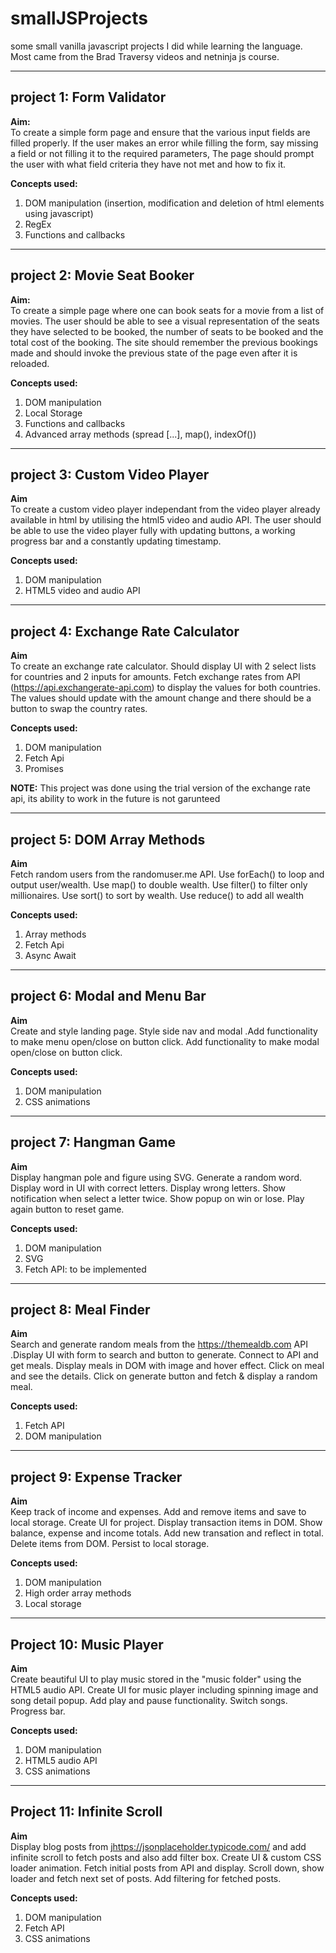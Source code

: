 # smallJSProjects

some small vanilla javascript projects I did while learning the language. Most came from the Brad Traversy videos and netninja js course.

---

## project 1: Form Validator

**Aim:**\
To create a simple form page and ensure that the various input fields are filled properly. If the user makes an error while filling the form, say missing a field or not filling it to the required parameters, The page should prompt the user with what field criteria they have not met and how to fix it.

**Concepts used:**

1. DOM manipulation (insertion, modification and deletion of html elements using javascript)
2. RegEx
3. Functions and callbacks

---

## project 2: Movie Seat Booker

**Aim:**\
To create a simple page where one can book seats for a movie from a list of movies. The user should be able to see a visual representation of the seats they have selected to be booked, the number of seats to be booked and the total cost of the booking. The site should remember the previous bookings made and should invoke the previous state of the page even after it is reloaded.

**Concepts used:**

1. DOM manipulation
2. Local Storage
3. Functions and callbacks
4. Advanced array methods (spread [...], map(), indexOf())

---

## project 3: Custom Video Player

**Aim**\
To create a custom video player independant from the video player already available in html by utilising the html5 video and audio API. The user should be able to use the video player fully with updating buttons, a working progress bar and a constantly updating timestamp.

**Concepts used:**

1. DOM manipulation
2. HTML5 video and audio API

---

## project 4: Exchange Rate Calculator

**Aim**\
To create an exchange rate calculator. Should display UI with 2 select lists for countries and 2 inputs for amounts. Fetch exchange rates from API (<https://api.exchangerate-api.com>) to display the values for both countries. The values should update with the amount change and there should be a button to swap the country rates.

**Concepts used:**

1. DOM manipulation
2. Fetch Api
3. Promises

**NOTE:** This project was done using the trial version of the exchange rate api, its ability to work in the future is not garunteed

---

## project 5: DOM Array Methods

**Aim**\
Fetch random users from the randomuser.me API. Use forEach() to loop and output user/wealth. Use map() to double wealth. Use filter() to filter only millionaires. Use sort() to sort by wealth. Use reduce() to add all wealth

**Concepts used:**

1. Array methods
2. Fetch Api
3. Async Await

---

## project 6: Modal and Menu Bar

**Aim**\
Create and style landing page. Style side nav and modal .Add functionality to make menu open/close on button click. Add functionality to make modal open/close on button click.

**Concepts used:**

1. DOM manipulation
2. CSS animations

---

## project 7: Hangman Game

**Aim**\
Display hangman pole and figure using SVG.
Generate a random word.
Display word in UI with correct letters.
Display wrong letters.
Show notification when select a letter twice.
Show popup on win or lose.
Play again button to reset game.

**Concepts used:**

1. DOM manipulation
2. SVG
3. Fetch API: to be implemented

---

## project 8: Meal Finder

**Aim**\
Search and generate random meals from the <https://themealdb.com> API .Display UI with form to search and button to generate. Connect to API and get meals. Display meals in DOM with image and hover effect. Click on meal and see the details.
Click on generate button and fetch & display a random meal.

**Concepts used:**

1. Fetch API
2. DOM manipulation

---

## project 9: Expense Tracker

**Aim**\
Keep track of income and expenses. Add and remove items and save to local storage.
Create UI for project.
Display transaction items in DOM.
Show balance, expense and income totals.
Add new transation and reflect in total.
Delete items from DOM.
Persist to local storage.

**Concepts used:**

1. DOM manipulation
2. High order array methods
3. Local storage

---

## Project 10: Music Player

**Aim**\
Create beautiful UI to play music stored in the "music folder" using the HTML5 audio API.
Create UI for music player including spinning image and song detail popup.
Add play and pause functionality.
Switch songs.
Progress bar.

**Concepts used:**

1. DOM manipulation
2. HTML5 audio API
3. CSS animations

---

## Project 11: Infinite Scroll

**Aim**\
Display blog posts from j<https://jsonplaceholder.typicode.com/> and add infinite scroll to fetch posts and also add filter box.
Create UI & custom CSS loader animation.
Fetch initial posts from API and display.
Scroll down, show loader and fetch next set of posts.
Add filtering for fetched posts.

**Concepts used:**

1. DOM manipulation
2. Fetch API
3. CSS animations
